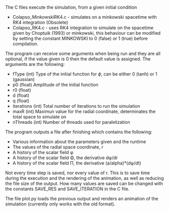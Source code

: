 The C files execute the simulation, from a given initial condition

- Colapso_MinkowskiRK4.c - simulates on a minkowski spacetime with RK4 integration (Obsolete)
- Colapso_RK4.c - uses RK4 integration to simulate on the spacetime given by Choptuik (1993) or minkowski, this behaviour can
be modified by setting the constant MINKOWSKI to 0 (false) or 1 (true) before compilation.

The program can receive some arguments when being run and they are all optional, if the value given is 0 then the default 
value is assigned. The arguments are the following:

- fType      (int)  Type of the initial function for $\phi$, can be either 0 (tanh) or 1 (gaussian)
- p0       (float)  Amplitude of the initial function
- r0       (float)
- d        (float)
- q        (float)
- iterations (int)  Total number of iterations to run the simulation
- maxR       (int)  Maximun value for the radial coordinate, determinates the total space to simulate on
- nThreads   (int)  Number of threads used for paralelization

The program outputs a file after finishing which contains the following:
- Various information about the parameters given and the runtime
- The values of the radial space coordinate, r
- A history of the scalar field φ
- A history of the scalar field Φ, the derivative dφ/dr
- A history of the scalar field Π, the derivative (a/alpha)*(dφ/dt)


Not every time step is saved, nor every value of r. 
This is to save time during the execution and the rendering of the animation,
as well as reducing the file size of the output. How many values are saved can be
changed with the constants SAVE_RES and SAVE_ITERATION in the C file.


The file plot.py loads the previous output and renders an animation of the simulation (currently only works with the old format).

